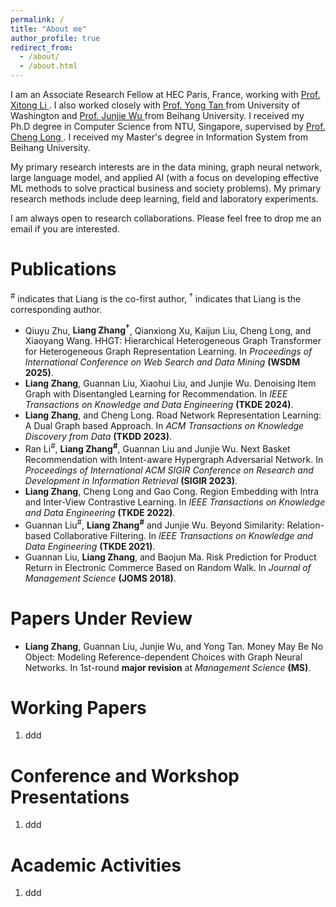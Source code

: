 ```yaml
---
permalink: /
title: "About me"
author_profile: true
redirect_from: 
  - /about/
  - /about.html
---
```


I am an Associate Research Fellow at HEC Paris, France, working with <a href="https://www.hec.edu/en/faculty-research/faculty-directory/faculty-member/LI-Xitong"> Prof. Xitong Li </a>. I also worked closely with <a href="https://foster.uw.edu/faculty-research/directory/yong-tan/"> Prof. Yong Tan </a> from University of Washington and <a href="https://semen.buaa.edu.cn/Faculty/Information_Systems/WU_Junjie/Profile.htm"> Prof. Junjie Wu </a> from Beihang University. I received my Ph.D degree in Computer Science from NTU, Singapore, supervised by <a href="https://personal.ntu.edu.sg/c.long/"> Prof. Cheng Long </a>.  I received my Master's degree in Information System from Beihang University. 

My primary research interests are in the data mining, graph neural network, large language model, and applied AI (with a focus on developing effective ML methods to solve practical business and society problems). My primary research methods include deep learning, field and laboratory experiments.

I am always open to research collaborations. Please feel free to drop me an email if you are interested.

Publications
======
<p> <sup>#</sup> indicates that Liang is the co-first author, <sup>&dagger;</sup> indicates that Liang is the corresponding author. </p>

<ul>
  <li>Qiuyu Zhu, <b>Liang Zhang<sup>&dagger;</sup></b>, Qianxiong Xu, Kaijun Liu, Cheng Long, and Xiaoyang Wang. HHGT: Hierarchical Heterogeneous Graph Transformer for Heterogeneous Graph Representation Learning. In <i>Proceedings of International Conference on Web Search and Data Mining </i> <b>(WSDM 2025)</b>.</li>
  <li><b>Liang Zhang</b>, Guannan Liu, Xiaohui Liu, and Junjie Wu. Denoising Item Graph with Disentangled Learning for Recommendation. In <i>IEEE Transactions on Knowledge and Data Engineering </i> <b>(TKDE 2024)</b>.</li>
  <li><b>Liang Zhang</b>, and Cheng Long. Road Network Representation Learning: A Dual Graph based Approach. In <i>ACM Transactions on Knowledge Discovery from Data </i> <b>(TKDD 2023)</b>.</li>
  <li>Ran Li<sup>#</sup>, <b>Liang Zhang<sup>#</sup></b>, Guannan Liu and Junjie Wu. Next Basket Recommendation with Intent-aware Hypergraph Adversarial Network. In <i>Proceedings of International ACM SIGIR Conference on Research and Development in Information Retrieval </i> <b>(SIGIR 2023)</b>.</li>
  <li><b>Liang Zhang</b>, Cheng Long and Gao Cong. Region Embedding with Intra and Inter-View Contrastive Learning. In <i>IEEE Transactions on Knowledge and Data Engineering</i> <b>(TKDE 2022)</b>.</li>
  <li>Guannan Liu<sup>#</sup>, <b>Liang Zhang<sup>#</sup></b> and Junjie Wu. Beyond Similarity: Relation-based Collaborative Filtering. In <i> IEEE Transactions on Knowledge and Data Engineering </i> <b>(TKDE 2021)</b>.</li>
  <li>Guannan Liu, <b>Liang Zhang</b>, and Baojun Ma. Risk Prediction for Product Return in Electronic Commerce
Based on Random Walk. In <i>Journal of Management Science </i> <b>(JOMS 2018)</b>.</li>
</ul>

Papers Under Review
======
<ul>
  <li><b>Liang Zhang</b>, Guannan Liu, Junjie Wu, and Yong Tan. Money May Be No Object: Modeling Reference-dependent Choices with Graph Neural Networks. In 1st-round <b>major revision</b> at <i>Management Science</i> <b>(MS)</b>.</li>
</ul>

Working Papers
======
1. ddd

Conference and Workshop Presentations
======
1. ddd

Academic Activities
======
1. ddd
